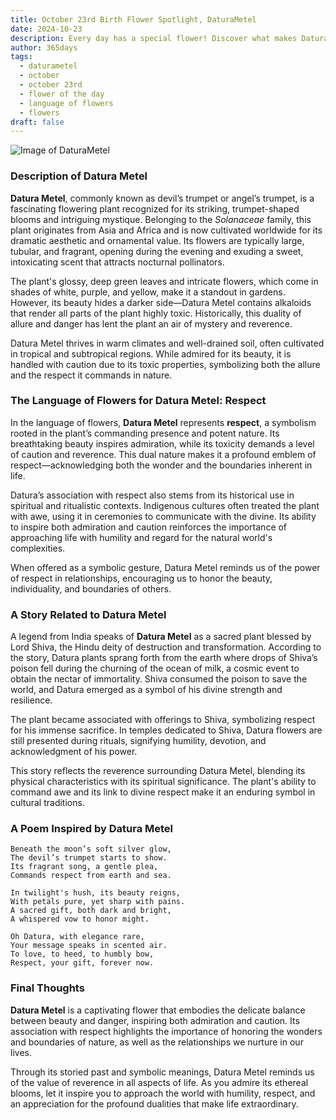```yaml
---
title: October 23rd Birth Flower Spotlight, DaturaMetel
date: 2024-10-23
description: Every day has a special flower! Discover what makes DaturaMetel unique as today’s birth flower and its symbolic meaning.
author: 365days
tags:
  - daturametel
  - october
  - october 23rd
  - flower of the day
  - language of flowers
  - flowers
draft: false
---
```


![Image of DaturaMetel](https://cdn.pixabay.com/photo/2021/09/03/00/54/white-datura-6594773_1280.jpg#center)


### Description of Datura Metel

**Datura Metel**, commonly known as devil’s trumpet or angel’s trumpet, is a fascinating flowering plant recognized for its striking, trumpet-shaped blooms and intriguing mystique. Belonging to the _Solanaceae_ family, this plant originates from Asia and Africa and is now cultivated worldwide for its dramatic aesthetic and ornamental value. Its flowers are typically large, tubular, and fragrant, opening during the evening and exuding a sweet, intoxicating scent that attracts nocturnal pollinators.

The plant's glossy, deep green leaves and intricate flowers, which come in shades of white, purple, and yellow, make it a standout in gardens. However, its beauty hides a darker side—Datura Metel contains alkaloids that render all parts of the plant highly toxic. Historically, this duality of allure and danger has lent the plant an air of mystery and reverence.

Datura Metel thrives in warm climates and well-drained soil, often cultivated in tropical and subtropical regions. While admired for its beauty, it is handled with caution due to its toxic properties, symbolizing both the allure and the respect it commands in nature.

### The Language of Flowers for Datura Metel: Respect

In the language of flowers, **Datura Metel** represents **respect**, a symbolism rooted in the plant’s commanding presence and potent nature. Its breathtaking beauty inspires admiration, while its toxicity demands a level of caution and reverence. This dual nature makes it a profound emblem of respect—acknowledging both the wonder and the boundaries inherent in life.

Datura’s association with respect also stems from its historical use in spiritual and ritualistic contexts. Indigenous cultures often treated the plant with awe, using it in ceremonies to communicate with the divine. Its ability to inspire both admiration and caution reinforces the importance of approaching life with humility and regard for the natural world's complexities.

When offered as a symbolic gesture, Datura Metel reminds us of the power of respect in relationships, encouraging us to honor the beauty, individuality, and boundaries of others.

### A Story Related to Datura Metel

A legend from India speaks of **Datura Metel** as a sacred plant blessed by Lord Shiva, the Hindu deity of destruction and transformation. According to the story, Datura plants sprang forth from the earth where drops of Shiva’s poison fell during the churning of the ocean of milk, a cosmic event to obtain the nectar of immortality. Shiva consumed the poison to save the world, and Datura emerged as a symbol of his divine strength and resilience.

The plant became associated with offerings to Shiva, symbolizing respect for his immense sacrifice. In temples dedicated to Shiva, Datura flowers are still presented during rituals, signifying humility, devotion, and acknowledgment of his power.

This story reflects the reverence surrounding Datura Metel, blending its physical characteristics with its spiritual significance. The plant's ability to command awe and its link to divine respect make it an enduring symbol in cultural traditions.

### A Poem Inspired by Datura Metel

```
Beneath the moon’s soft silver glow,  
The devil’s trumpet starts to show.  
Its fragrant song, a gentle plea,  
Commands respect from earth and sea.  

In twilight's hush, its beauty reigns,  
With petals pure, yet sharp with pains.  
A sacred gift, both dark and bright,  
A whispered vow to honor might.  

Oh Datura, with elegance rare,  
Your message speaks in scented air.  
To love, to heed, to humbly bow,  
Respect, your gift, forever now.  
```

### Final Thoughts

**Datura Metel** is a captivating flower that embodies the delicate balance between beauty and danger, inspiring both admiration and caution. Its association with respect highlights the importance of honoring the wonders and boundaries of nature, as well as the relationships we nurture in our lives.

Through its storied past and symbolic meanings, Datura Metel reminds us of the value of reverence in all aspects of life. As you admire its ethereal blooms, let it inspire you to approach the world with humility, respect, and an appreciation for the profound dualities that make life extraordinary.
